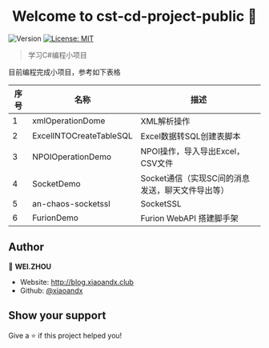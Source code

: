 <h1 align="center">Welcome to cst-cd-project-public 👋</h1>
<p>
  <img alt="Version" src="https://img.shields.io/badge/version-0.0.1-blue.svg?cacheSeconds=2592000" />
  <a href="#" target="_blank">
    <img alt="License: MIT" src="https://img.shields.io/badge/License-MIT-yellow.svg" />
  </a>
</p>

> 学习C#编程小项目

目前编程完成小项目，参考如下表格

| 序号 | 名称                    | 描述                                             |
| ---- | ----------------------- | ------------------------------------------------ |
| 1    | xmlOperationDome        | XML解析操作                                      |
| 2    | ExcelINTOCreateTableSQL | Excel数据转SQL创建表脚本                         |
| 3    | NPOIOperationDemo       | NPOI操作，导入导出Excel，CSV文件                 |
| 4    | SocketDemo              | Socket通信（实现SC间的消息发送，聊天文件导出等） |
| 5    | an-chaos-socketssl      | SocketSSL                                        |
| 6    | FurionDemo              | Furion WebAPI 搭建脚手架                         |

## Author

👤 **WEI.ZHOU**

* Website: http://blog.xiaoandx.club
* Github: [@xiaoandx](https://github.com/xiaoandx)

## Show your support

Give a ⭐️ if this project helped you!


